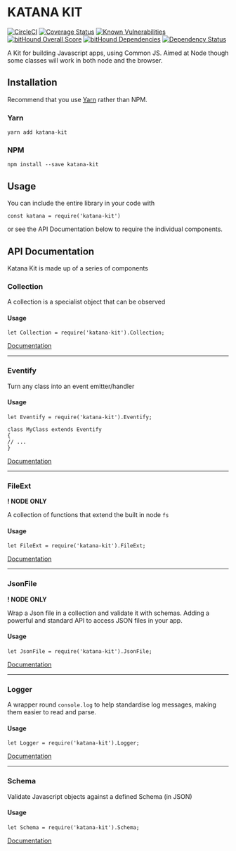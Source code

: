 KATANA KIT
==========
[![CircleCI](https://circleci.com/gh/dotmh/katana-kit.svg?style=svg)](https://circleci.com/gh/dotmh/katana-kit)
[![Coverage Status](https://coveralls.io/repos/github/dotmh/katana-kit/badge.svg?branch=master)](https://coveralls.io/github/dotmh/katana-kit?branch=master)
[![Known Vulnerabilities](https://snyk.io/test/github/dotmh/katana-kit/badge.svg)](https://snyk.io/test/github/dotmh/katana-kit)
[![bitHound Overall Score](https://www.bithound.io/github/dotmh/katana-kit/badges/score.svg)](https://www.bithound.io/github/dotmh/katana-kit)
[![bitHound Dependencies](https://www.bithound.io/github/dotmh/katana-kit/badges/dependencies.svg)](https://www.bithound.io/github/dotmh/katana-kit/master/dependencies/npm)
[![Dependency Status](https://gemnasium.com/badges/github.com/dotmh/katana-kit.svg)](https://gemnasium.com/github.com/dotmh/katana-kit)

A Kit for building Javascript apps, using Common JS. Aimed at Node though some classes will work in both node
and the browser.

Installation
------------
Recommend that you use [Yarn](https://yarnpkg.com/) rather than NPM.

### Yarn
```
yarn add katana-kit
```

### NPM
```
npm install --save katana-kit
```

Usage
-----
You can include the entire library in your code with
```
const katana = require('katana-kit')
```
or see the API Documentation below to require the individual components.

API Documentation
-----------------

Katana Kit is made up of a series of components

### Collection
A collection is a specialist object that can be observed

#### Usage
```
let Collection = require('katana-kit').Collection;
```
[Documentation](collection.html)

----

### Eventify
Turn any class into an event emitter/handler

#### Usage
```
let Eventify = require('katana-kit').Eventify;

class MyClass extends Eventify
{
// ...
}
```
[Documentation](eventify.html)

----

### FileExt
__! NODE ONLY__

A collection of functions that extend the built in node `fs`

#### Usage
```
let FileExt = require('katana-kit').FileExt;
```
[Documentation](file_ext.html)

----

### JsonFile

__! NODE ONLY__

Wrap a Json file in a collection and validate it with schemas. Adding a powerful and standard API to access
JSON files in your app.

#### Usage
```
let JsonFile = require('katana-kit').JsonFile;
```
[Documentation](json_file.html)

----

### Logger

A wrapper round `console.log` to help standardise log messages, making them easier to read and parse.

#### Usage
```
let Logger = require('katana-kit').Logger;
```
[Documentation](logger.html)

----

### Schema

Validate Javascript objects against a defined Schema (in JSON)

#### Usage
```
let Schema = require('katana-kit').Schema;
```
[Documentation](schema.html)